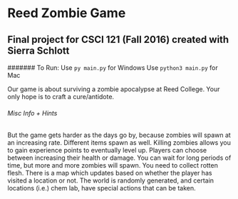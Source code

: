 # Reed Zombie Game

## Final project for CSCI 121 (Fall 2016) created with Sierra Schlott

####### To Run:
Use `py main.py` for Windows
Use `python3 main.py` for Mac

Our game is about surviving a zombie apocalypse at Reed College.
Your only hope is to craft a cure/antidote.

###### Misc Info + Hints
But the game gets harder as the days go by, because zombies will spawn at an increasing rate. Different items spawn as well.
Killing zombies allows you to gain experience points to eventually level up. Players can choose between increasing their health or damage.
You can wait for long periods of time, but more and more zombies will spawn.
You need to collect rotten flesh.
There is a map which updates based on whether the player has visited a location or not.
The world is randomly generated, and certain locations (i.e.) chem lab, have special actions that can be taken.

